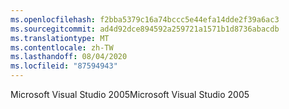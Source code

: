 ```yaml
---
ms.openlocfilehash: f2bba5379c16a74bccc5e44efa14dde2f39a6ac3
ms.sourcegitcommit: ad4d92dce894592a259721a1571b1d8736abacdb
ms.translationtype: MT
ms.contentlocale: zh-TW
ms.lasthandoff: 08/04/2020
ms.locfileid: "87594943"
---
```

<span data-ttu-id="3327b-101">Microsoft Visual Studio 2005</span><span class="sxs-lookup"><span data-stu-id="3327b-101">Microsoft Visual Studio 2005</span></span>
